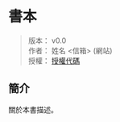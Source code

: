 書本
=======


> 版本： v0.0<br />
> 作者： 姓名 <信箱> (網站)<br />
> 授權： [授權代碼](https://spdx.org/licenses)



## 簡介


關於本書描述。

